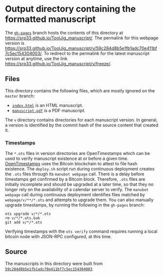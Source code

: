 # Output directory containing the formatted manuscript

The [`gh-pages`](https://github.com/srp33/ToolJig_manuscript/tree/gh-pages) branch hosts the contents of this directory at <https://srp33.github.io/ToolJig_manuscript/>.
The permalink for this webpage version is <https://srp33.github.io/ToolJig_manuscript/v/59c284d8b5e1fb1adc70e411bf7c5ec154304003/>.
To redirect to the permalink for the latest manuscript version at anytime, use the link <https://srp33.github.io/ToolJig_manuscript/v/freeze/>.

## Files

This directory contains the following files, which are mostly ignored on the `master` branch:

+ [`index.html`](index.html) is an HTML manuscript.
+ [`manuscript.pdf`](manuscript.pdf) is a PDF manuscript.

The `v` directory contains directories for each manuscript version.
In general, a version is identified by the commit hash of the source content that created it.

### Timestamps

The `*.ots` files in version directories are OpenTimestamps which can be used to verify manuscript existence at or before a given time.
[OpenTimestamps](https://opentimestamps.org/) uses the Bitcoin blockchain to attest to file hash existence.
The `deploy.sh` script run during continuous deployment creates the `.ots` files through its `manubot webpage` call.
There is a delay before timestamps get confirmed by a Bitcoin block.
Therefore, `.ots` files are initially incomplete and should be upgraded at a later time, so that they no longer rely on the availability of a calendar server to verify.
The `manubot webpage` call during continuous deployment identifies files matched by `webpage/v/**/*.ots` and attempts to upgrade them.
You can also manually upgrade timestamps, by running the following in the `gh-pages` branch:

```shell
ots upgrade v/*/*.ots
rm v/*/*.ots.bak
git add v/*/*.ots
```

Verifying timestamps with the `ots verify` command requires running a local bitcoin node with JSON-RPC configured, at this time.

## Source

The manuscripts in this directory were built from
[`59c284d8b5e1fb1adc70e411bf7c5ec154304003`](https://github.com/srp33/ToolJig_manuscript/commit/59c284d8b5e1fb1adc70e411bf7c5ec154304003).
